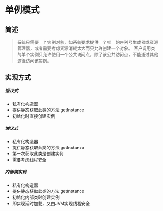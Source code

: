 # 单例模式
## 简述

> 系统只需要一个实例对象，如系统要求提供一个唯一的序列号生成器或资源管理器，或者需要考虑资源消耗太大而只允许创建一个对象。
> 客户调用类的单个实例只允许使用一个公共访问点，除了该公共访问点，不能通过其他途径访问该实例。

## 实现方式

##### 饿汉式
* 私有化构造器
* 提供静态获取此类的方法 getInstance
* 初始化时直接创建实例

##### 懒汉式
* 私有化构造器
* 提供静态获取此类的方法 getInstance
* 第一次获取此类是创建实例
* 需要考虑线程安全

##### 内部类实现	
* 私有化构造器
* 提供静态获取此类的方法 getInstance
* 初始化内部类时创建实例
* 即实现延时加载，又由JVM实现线程安全
	